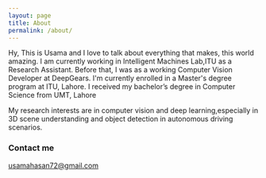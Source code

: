 ```yaml
---
layout: page
title: About
permalink: /about/
---
```


Hy, This is Usama and I love to talk about everything that makes, this world amazing. I am currently working in Intelligent Machines Lab,ITU as a Research Assistant. Before that, I was as a working Computer Vision Developer at DeepGears. I'm currently enrolled in a Master's degree program at ITU, Lahore. I received my bachelor’s degree in Computer Science from UMT, Lahore

My research interests are in computer vision and deep learning,especially in 3D scene understanding and object detection in autonomous driving scenarios. 

### Contact me

[usamahasan72@gmail.com](mailto:email@domain.com)

